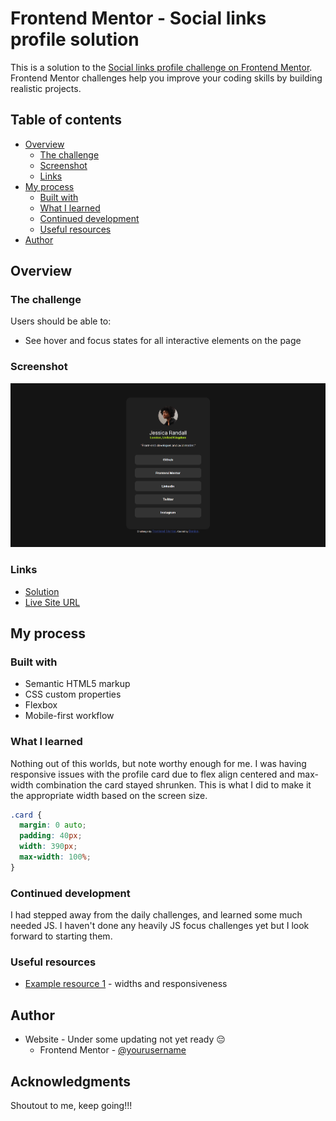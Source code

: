 # Frontend Mentor - Social links profile solution

This is a solution to the [Social links profile challenge on Frontend Mentor](https://www.frontendmentor.io/challenges/social-links-profile-UG32l9m6dQ). Frontend Mentor challenges help you improve your coding skills by building realistic projects.

## Table of contents

- [Overview](#overview)
  - [The challenge](#the-challenge)
  - [Screenshot](#screenshot)
  - [Links](#links)
- [My process](#my-process)
  - [Built with](#built-with)
  - [What I learned](#what-i-learned)
  - [Continued development](#continued-development)
  - [Useful resources](#useful-resources)
- [Author](#author)

## Overview

### The challenge

Users should be able to:

- See hover and focus states for all interactive elements on the page

### Screenshot

![](./assets/images/screenshot.png)

### Links

- [Solution](https://www.frontendmentor.io/solutions/social-links-profile-HRqrxqpM2K)
- [Live Site URL](https://celadon-nougat-6bff82.netlify.app/)

## My process

### Built with

- Semantic HTML5 markup
- CSS custom properties
- Flexbox
- Mobile-first workflow

### What I learned

Nothing out of this worlds, but note worthy enough for me. I was having responsive issues with the profile card due to flex align centered and max-width combination the card stayed shrunken. This is what I did to make it the appropriate width based on the screen size.

```css
.card {
  margin: 0 auto;
  padding: 40px;
  width: 390px;
  max-width: 100%;
}
```

### Continued development

I had stepped away from the daily challenges, and learned some much needed JS. I haven't done any heavily JS focus challenges yet but I look forward to starting them.

### Useful resources

- [Example resource 1](https://www.mozilla.com) - widths and responsiveness

## Author

- Website - Under some updating not yet ready 😔
  - Frontend Mentor - [@yourusername](https://www.frontendmentor.io/profile/moncadad)

## Acknowledgments

Shoutout to me, keep going!!!
